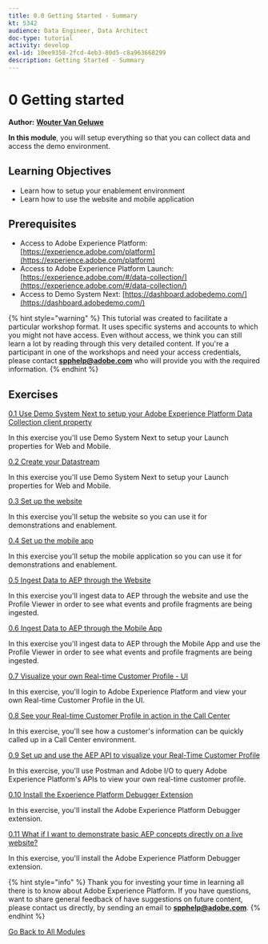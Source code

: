 ```yaml
---
title: 0.0 Getting Started - Summary
kt: 5342
audience: Data Engineer, Data Architect
doc-type: tutorial
activity: develop
exl-id: 10ee9358-2fcd-4eb3-80d5-c8a963668299
description: Getting Started - Summary
---
```


# 0 Getting started

**Author:** [**Wouter Van Geluwe**](https://www.linkedin.com/in/woutervangeluwe/)

**In this module**, you will setup everything so that you can collect data and access the demo environment.

## Learning Objectives

* Learn how to setup your enablement environment
* Learn how to use the website and mobile application

## Prerequisites

* Access to Adobe Experience Platform: [https://experience.adobe.com/platform](https://experience.adobe.com/platform)
* Access to Adobe Experience Platform Launch: [https://experience.adobe.com/#/data-collection/](https://experience.adobe.com/#/data-collection/)
* Access to Demo System Next: [https://dashboard.adobedemo.com/](https://dashboard.adobedemo.com/)

{% hint style="warning" %}
This tutorial was created to facilitate a particular workshop format. It uses specific systems and accounts to which you might not have access. Even without access, we think you can still learn a lot by reading through this very detailed content. If you're a participant in one of the workshops and need your access credentials, please contact [**spphelp@adobe.com**](mailto:spphelp@adobe.com) who will provide you with the required information.
{% endhint %}

## Exercises

[0.1 Use Demo System Next to setup your Adobe Experience Platform Data Collection client property](ex1.md)

In this exercise you'll use Demo System Next to setup your Launch properties for Web and Mobile.

[0.2 Create your Datastream](ex2.md)

In this exercise you'll use Demo System Next to setup your Launch properties for Web and Mobile.

[0.3 Set up the website](ex3.md)

In this exercise you'll setup the website so you can use it for demonstrations and enablement.

[0.4 Set up the mobile app](ex4.md)

In this exercise you'll setup the mobile application so you can use it for demonstrations and enablement.

[0.5 Ingest Data to AEP through the Website](ex5.md)

In this exercise you'll ingest data to AEP through the website and use the Profile Viewer in order to see what events and profile fragments are being ingested.

[0.6 Ingest Data to AEP through the Mobile App](ex6.md)

In this exercise you'll ingest data to AEP through the Mobile App and use the Profile Viewer in order to see what events and profile fragments are being ingested.

[0.7 Visualize your own Real-time Customer Profile - UI](ex7.md)

In this exercise, you'll login to Adobe Experience Platform and view your own Real-time Customer Profile in the UI.

[0.8 See your Real-time Customer Profile in action in the Call Center](ex8.md)

In this exercise, you'll see how a customer's information can be quickly called up in a Call Center environment.

[0.9 Set up and use the AEP API to visualize your Real-Time Customer Profile](ex9.md)

In this exercise, you'll use Postman and Adobe I/O to query Adobe Experience Platform's APIs to view your own real-time customer profile.

[0.10 Install the Experience Platform Debugger Extension](ex10.md)

In this exercise, you'll install the Adobe Experience Platform Debugger extension.

[0.11 What if I want to demonstrate basic AEP concepts directly on a live website?](ex11.md)

In this exercise, you'll install the Adobe Experience Platform Debugger extension.

{% hint style="info" %}
Thank you for investing your time in learning all there is to know about Adobe Experience Platform. If you have questions, want to share general feedback of have suggestions on future content, please contact us directly, by sending an email to [**spphelp@adobe.com**](mailto:spphelp@adobe.com).
{% endhint %}

[Go Back to All Modules](../)
